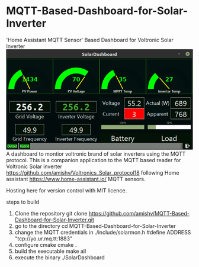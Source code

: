 # MQTT-Based-Dashboard-for-Solar-Inverter
'Home Assistant MQTT Sensor' Based Dashboard for Voltronic Solar Inverter  
![Dashboard Image](https://github.com/amishv/MQTT-Based-Dashboard-for-Solar-Inverter/blob/main/SolarDashboard.png)
A dashboard to montior voltronic brand of solar inverters using the MQTT protocol. This is a companion application to the MQTT based reader for Voltronic Solar inverter https://github.com/amishv/Voltronics_Solar_protocol18 following Home assistant https://www.home-assistant.io/ MQTT sensors.

Hosting here for version control with MIT licence.

steps to build
1. Clone the repository
    git clone https://github.com/amishv/MQTT-Based-Dashboard-for-Solar-Inverter.git
2. go to the directory
    cd MQTT-Based-Dashboard-for-Solar-Inverter
3.  change the MQTT credentials in ./include/solarmon.h
    #define ADDRESS     "tcp://yo.ur.mq.tt:1883"
4. configure cmake
    cmake .
5. build the executable
    make all
6. execute the binary
    ./SolarDashboard

